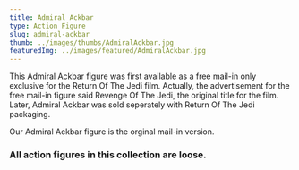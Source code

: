 ```yaml
---
title: Admiral Ackbar
type: Action Figure
slug: admiral-ackbar
thumb: ../images/thumbs/AdmiralAckbar.jpg
featuredImg: ../images/featured/AdmiralAckbar.jpg
---
```


This Admiral Ackbar figure was first available as a free mail-in only exclusive for the Return Of The Jedi film. Actually, the advertisement for the free mail-in figure said Revenge Of The Jedi, the original title for the film. Later, Admiral Ackbar was sold seperately with Return Of The Jedi packaging.

Our Admiral Ackbar figure is the orginal mail-in version.

### All action figures in this collection are loose.